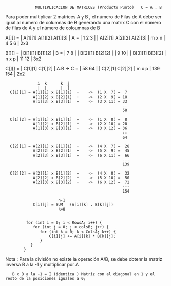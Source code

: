 
                
                
                 MULTIPLICACION DE MATRICES (Producto Punto)   C = A . B


Para poder multiplicar  2 matrices A y B , el número de Filas de A debe ser igual al numero de columnas de B
generando una matrix C con el número de filas de A y el número de coloumnas de B

       
A[][] = | A[1][1] A[1][2] A[1][3] |                             A = | 1 2 3 |
        | A[2][1] A[2][2] A[2][3] | m x n                           | 4 5 6 | 2x3
     
                                                 
B[][] = |  B[1][1] B[1][2] |                                    B = | 7   8 |
        |  B[2][1] B[2][2] |                                        | 9  10 |
        |  B[3][1] B[3][2] | n x p                                  | 11 12 | 3x2


C[][] = | C[1][1] C[1][2] |                             A.B -> C = | 58   64 |
        | C[2][1] C[2][2] | m x p                                  | 139 154 | 2x2




                  i  k      k  j
                  |  |      |  |
      C[1][1] = A[1][1] x B[1][1]  +    ->  (1 X  7) =  7 
                A[1][2] x B[2][1]  +    ->  (2 X  9) = 18
                A[1][3] x B[3][1]  +    ->  (3 X 11) = 33
                                                       --
                                                       58

      C[1][2] = A[1][1] x B[1][1]  +    ->  (1 X  8) =  8 
                A[1][2] x B[2][1]  +    ->  (2 X 10) = 20
                A[1][3] x B[3][1]  +    ->  (3 X 12) = 36
                                                       --
                                                       64

      C[2][1] = A[2][1] x B[1][1]  +    ->  (4 X  7) =  28 
                A[2][2] x B[2][1]  +    ->  (5 X  9) =  45
                A[2][3] x B[3][1]  +    ->  (6 X 11) =  66
                                                       ---
                                                       139

      C[2][2] = A[2][1] x B[1][2]  +    ->  (4 X  8) =  32 
                A[2][2] x B[2][2]  +    ->  (5 X 10) =  50
                A[2][3] x B[3][2]  +    ->  (6 X 12) =  72
                                                       ---
                                                       154
                                                 
                           n-1
                C[i][j] = SUM   (A[i][k] . B[k][j])
                           k=0


             for (int i = 0; i < RowsA; i++) {
                for (int j = 0; j < colsB; j++) {
                   for (int k = 0; k < ColsA; k++) {
                       C[i][j] += A[i][k] * B[k][j];
                   }
               }
            }


Nota : Para la división no existe la operación  A/B, se debe obtenr la matriz inversa B a la -1 y multiplicar por A

       B x B a la -1 = I (identica ) Matriz con al diagonal en 1 y el resto de la posiciones iguales a 0;

   
   